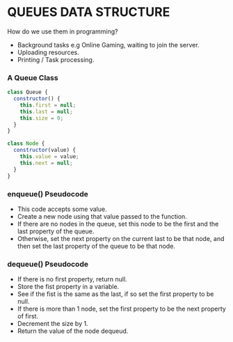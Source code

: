 # QUEUES DATA STRUCTURE

How do we use them in programming?

- Background tasks e.g Online Gaming, waiting to join the server.
- Uploading resources.
- Printing / Task processing.

### A Queue Class

```js
class Queue {
  constructor() {
    this.first = null;
    this.last = null;
    this.size = 0;
  }
}

class Node {
  constructor(value) {
    this.value = value;
    this.next = null;
  }
}
```

### enqueue() Pseudocode

- This code accepts some value.
- Create a new node using that value passed to the function.
- If there are no nodes in the queue, set this node to be the first and the last property of the queue.
- Otherwise, set the next property on the current last to be that node, and then set the last property of the queue to be that node.

### dequeue() Pseudocode

- If there is no first property, return null.
- Store the fist property in a variable.
- See if the fist is the same as the last, if so set the first property to be null.
- If there is more than 1 node, set the first property to be the next property of first.
- Decrement the size by 1.
- Return the value of the node dequeud.
